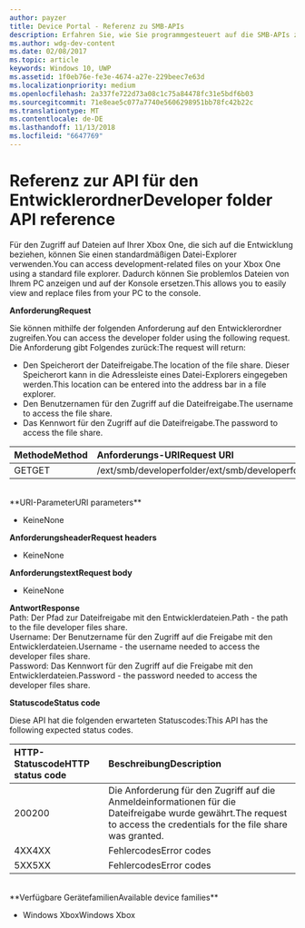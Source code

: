 ```yaml
---
author: payzer
title: Device Portal - Referenz zu SMB-APIs
description: Erfahren Sie, wie Sie programmgesteuert auf die SMB-APIs zugreifen.
ms.author: wdg-dev-content
ms.date: 02/08/2017
ms.topic: article
keywords: Windows 10, UWP
ms.assetid: 1f0eb76e-fe3e-4674-a27e-229beec7e63d
ms.localizationpriority: medium
ms.openlocfilehash: 2a337fe722d73a08c1c75a84478fc31e5bdf6b03
ms.sourcegitcommit: 71e8eae5c077a7740e5606298951bb78fc42b22c
ms.translationtype: MT
ms.contentlocale: de-DE
ms.lasthandoff: 11/13/2018
ms.locfileid: "6647769"
---
```

# <a name="developer-folder-api-reference"></a><span data-ttu-id="12b68-104">Referenz zur API für den Entwicklerordner</span><span class="sxs-lookup"><span data-stu-id="12b68-104">Developer folder API reference</span></span>   
<span data-ttu-id="12b68-105">Für den Zugriff auf Dateien auf Ihrer Xbox One, die sich auf die Entwicklung beziehen, können Sie einen standardmäßigen Datei-Explorer verwenden.</span><span class="sxs-lookup"><span data-stu-id="12b68-105">You can access development-related files on your Xbox One using a standard file explorer.</span></span> <span data-ttu-id="12b68-106">Dadurch können Sie problemlos Dateien von Ihrem PC anzeigen und auf der Konsole ersetzen.</span><span class="sxs-lookup"><span data-stu-id="12b68-106">This allows you to easily view and replace files from your PC to the console.</span></span>

**<span data-ttu-id="12b68-107">Anforderung</span><span class="sxs-lookup"><span data-stu-id="12b68-107">Request</span></span>**

<span data-ttu-id="12b68-108">Sie können mithilfe der folgenden Anforderung auf den Entwicklerordner zugreifen.</span><span class="sxs-lookup"><span data-stu-id="12b68-108">You can access the developer folder using the following request.</span></span> <span data-ttu-id="12b68-109">Die Anforderung gibt Folgendes zurück:</span><span class="sxs-lookup"><span data-stu-id="12b68-109">The request will return:</span></span>    
* <span data-ttu-id="12b68-110">Den Speicherort der Dateifreigabe.</span><span class="sxs-lookup"><span data-stu-id="12b68-110">The location of the file share.</span></span> <span data-ttu-id="12b68-111">Dieser Speicherort kann in die Adressleiste eines Datei-Explorers eingegeben werden.</span><span class="sxs-lookup"><span data-stu-id="12b68-111">This location can be entered into the address bar in a file explorer.</span></span>
* <span data-ttu-id="12b68-112">Den Benutzernamen für den Zugriff auf die Dateifreigabe.</span><span class="sxs-lookup"><span data-stu-id="12b68-112">The username to access the file share.</span></span>
* <span data-ttu-id="12b68-113">Das Kennwort für den Zugriff auf die Dateifreigabe.</span><span class="sxs-lookup"><span data-stu-id="12b68-113">The password to access the file share.</span></span>

<span data-ttu-id="12b68-114">Methode</span><span class="sxs-lookup"><span data-stu-id="12b68-114">Method</span></span>      | <span data-ttu-id="12b68-115">Anforderungs-URI</span><span class="sxs-lookup"><span data-stu-id="12b68-115">Request URI</span></span>
:------     | :-----
<span data-ttu-id="12b68-116">GET</span><span class="sxs-lookup"><span data-stu-id="12b68-116">GET</span></span> | <span data-ttu-id="12b68-117">/ext/smb/developerfolder</span><span class="sxs-lookup"><span data-stu-id="12b68-117">/ext/smb/developerfolder</span></span>
<br />
**<span data-ttu-id="12b68-118">URI-Parameter</span><span class="sxs-lookup"><span data-stu-id="12b68-118">URI parameters</span></span>**

- <span data-ttu-id="12b68-119">Keine</span><span class="sxs-lookup"><span data-stu-id="12b68-119">None</span></span>

**<span data-ttu-id="12b68-120">Anforderungsheader</span><span class="sxs-lookup"><span data-stu-id="12b68-120">Request headers</span></span>**

- <span data-ttu-id="12b68-121">Keine</span><span class="sxs-lookup"><span data-stu-id="12b68-121">None</span></span>

**<span data-ttu-id="12b68-122">Anforderungstext</span><span class="sxs-lookup"><span data-stu-id="12b68-122">Request body</span></span>**

- <span data-ttu-id="12b68-123">Keine</span><span class="sxs-lookup"><span data-stu-id="12b68-123">None</span></span>

**<span data-ttu-id="12b68-124">Antwort</span><span class="sxs-lookup"><span data-stu-id="12b68-124">Response</span></span>**   
<span data-ttu-id="12b68-125">Path: Der Pfad zur Dateifreigabe mit den Entwicklerdateien.</span><span class="sxs-lookup"><span data-stu-id="12b68-125">Path - the path to the file developer files share.</span></span>   
<span data-ttu-id="12b68-126">Username: Der Benutzername für den Zugriff auf die Freigabe mit den Entwicklerdateien.</span><span class="sxs-lookup"><span data-stu-id="12b68-126">Username - the username needed to access the developer files share.</span></span>   
<span data-ttu-id="12b68-127">Password: Das Kennwort für den Zugriff auf die Freigabe mit den Entwicklerdateien.</span><span class="sxs-lookup"><span data-stu-id="12b68-127">Password - the password needed to access the developer files share.</span></span>   

**<span data-ttu-id="12b68-128">Statuscode</span><span class="sxs-lookup"><span data-stu-id="12b68-128">Status code</span></span>**

<span data-ttu-id="12b68-129">Diese API hat die folgenden erwarteten Statuscodes:</span><span class="sxs-lookup"><span data-stu-id="12b68-129">This API has the following expected status codes.</span></span>

<span data-ttu-id="12b68-130">HTTP-Statuscode</span><span class="sxs-lookup"><span data-stu-id="12b68-130">HTTP status code</span></span>      | <span data-ttu-id="12b68-131">Beschreibung</span><span class="sxs-lookup"><span data-stu-id="12b68-131">Description</span></span>
:------     | :-----
<span data-ttu-id="12b68-132">200</span><span class="sxs-lookup"><span data-stu-id="12b68-132">200</span></span> | <span data-ttu-id="12b68-133">Die Anforderung für den Zugriff auf die Anmeldeinformationen für die Dateifreigabe wurde gewährt.</span><span class="sxs-lookup"><span data-stu-id="12b68-133">The request to access the credentials for the file share was granted.</span></span>
<span data-ttu-id="12b68-134">4XX</span><span class="sxs-lookup"><span data-stu-id="12b68-134">4XX</span></span> | <span data-ttu-id="12b68-135">Fehlercodes</span><span class="sxs-lookup"><span data-stu-id="12b68-135">Error codes</span></span>
<span data-ttu-id="12b68-136">5XX</span><span class="sxs-lookup"><span data-stu-id="12b68-136">5XX</span></span> | <span data-ttu-id="12b68-137">Fehlercodes</span><span class="sxs-lookup"><span data-stu-id="12b68-137">Error codes</span></span>
<br />
**<span data-ttu-id="12b68-138">Verfügbare Gerätefamilien</span><span class="sxs-lookup"><span data-stu-id="12b68-138">Available device families</span></span>**

* <span data-ttu-id="12b68-139">Windows Xbox</span><span class="sxs-lookup"><span data-stu-id="12b68-139">Windows Xbox</span></span>
